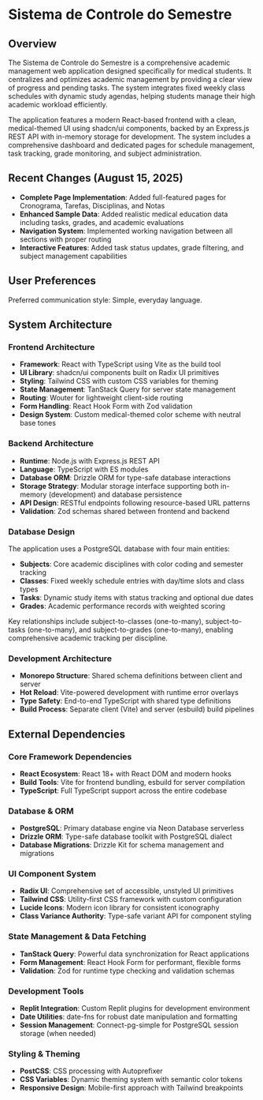 # Sistema de Controle do Semestre

## Overview

The Sistema de Controle do Semestre is a comprehensive academic management web application designed specifically for medical students. It centralizes and optimizes academic management by providing a clear view of progress and pending tasks. The system integrates fixed weekly class schedules with dynamic study agendas, helping students manage their high academic workload efficiently.

The application features a modern React-based frontend with a clean, medical-themed UI using shadcn/ui components, backed by an Express.js REST API with in-memory storage for development. The system includes a comprehensive dashboard and dedicated pages for schedule management, task tracking, grade monitoring, and subject administration.

## Recent Changes (August 15, 2025)

- **Complete Page Implementation**: Added full-featured pages for Cronograma, Tarefas, Disciplinas, and Notas
- **Enhanced Sample Data**: Added realistic medical education data including tasks, grades, and academic evaluations
- **Navigation System**: Implemented working navigation between all sections with proper routing
- **Interactive Features**: Added task status updates, grade filtering, and subject management capabilities

## User Preferences

Preferred communication style: Simple, everyday language.

## System Architecture

### Frontend Architecture
- **Framework**: React with TypeScript using Vite as the build tool
- **UI Library**: shadcn/ui components built on Radix UI primitives
- **Styling**: Tailwind CSS with custom CSS variables for theming
- **State Management**: TanStack Query for server state management
- **Routing**: Wouter for lightweight client-side routing
- **Form Handling**: React Hook Form with Zod validation
- **Design System**: Custom medical-themed color scheme with neutral base tones

### Backend Architecture
- **Runtime**: Node.js with Express.js REST API
- **Language**: TypeScript with ES modules
- **Database ORM**: Drizzle ORM for type-safe database interactions
- **Storage Strategy**: Modular storage interface supporting both in-memory (development) and database persistence
- **API Design**: RESTful endpoints following resource-based URL patterns
- **Validation**: Zod schemas shared between frontend and backend

### Database Design
The application uses a PostgreSQL database with four main entities:
- **Subjects**: Core academic disciplines with color coding and semester tracking
- **Classes**: Fixed weekly schedule entries with day/time slots and class types
- **Tasks**: Dynamic study items with status tracking and optional due dates
- **Grades**: Academic performance records with weighted scoring

Key relationships include subject-to-classes (one-to-many), subject-to-tasks (one-to-many), and subject-to-grades (one-to-many), enabling comprehensive academic tracking per discipline.

### Development Architecture
- **Monorepo Structure**: Shared schema definitions between client and server
- **Hot Reload**: Vite-powered development with runtime error overlays
- **Type Safety**: End-to-end TypeScript with shared type definitions
- **Build Process**: Separate client (Vite) and server (esbuild) build pipelines

## External Dependencies

### Core Framework Dependencies
- **React Ecosystem**: React 18+ with React DOM and modern hooks
- **Build Tools**: Vite for frontend bundling, esbuild for server compilation
- **TypeScript**: Full TypeScript support across the entire codebase

### Database & ORM
- **PostgreSQL**: Primary database engine via Neon Database serverless
- **Drizzle ORM**: Type-safe database toolkit with PostgreSQL dialect
- **Database Migrations**: Drizzle Kit for schema management and migrations

### UI Component System
- **Radix UI**: Comprehensive set of accessible, unstyled UI primitives
- **Tailwind CSS**: Utility-first CSS framework with custom configuration
- **Lucide Icons**: Modern icon library for consistent iconography
- **Class Variance Authority**: Type-safe variant API for component styling

### State Management & Data Fetching
- **TanStack Query**: Powerful data synchronization for React applications
- **Form Management**: React Hook Form for performant, flexible forms
- **Validation**: Zod for runtime type checking and validation schemas

### Development Tools
- **Replit Integration**: Custom Replit plugins for development environment
- **Date Utilities**: date-fns for robust date manipulation and formatting
- **Session Management**: Connect-pg-simple for PostgreSQL session storage (when needed)

### Styling & Theming
- **PostCSS**: CSS processing with Autoprefixer
- **CSS Variables**: Dynamic theming system with semantic color tokens
- **Responsive Design**: Mobile-first approach with Tailwind breakpoints